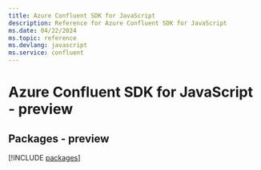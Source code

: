 ```yaml
---
title: Azure Confluent SDK for JavaScript
description: Reference for Azure Confluent SDK for JavaScript
ms.date: 04/22/2024
ms.topic: reference
ms.devlang: javascript
ms.service: confluent
---
```

# Azure Confluent SDK for JavaScript - preview
## Packages - preview
[!INCLUDE [packages](confluent-index.md)]